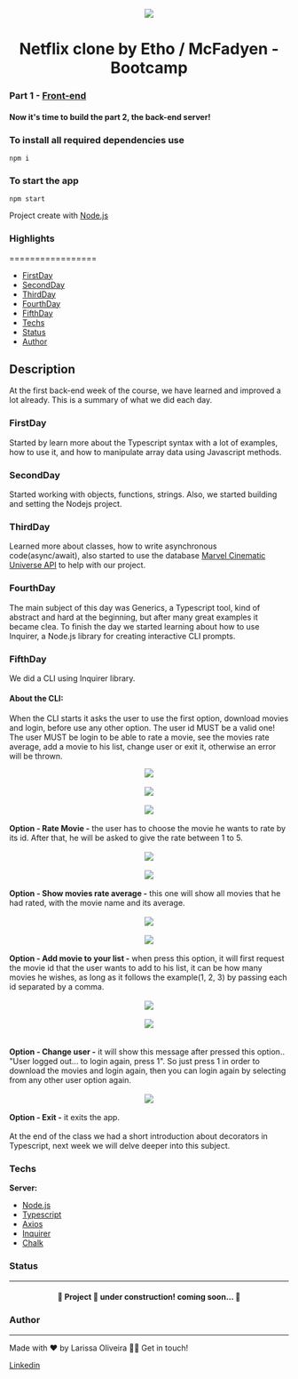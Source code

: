<p align="center">
  <img src="https://user-images.githubusercontent.com/82476805/171954276-4b4a2bc8-07b6-45a5-8919-29d6b8da7f38.png" />
</p>

<h1 align="center"> Netflix clone by Etho / McFadyen - Bootcamp </h1>

### Part 1 - [Front-end](https://github.com/larissakoliveira/netflix-react-desktop)

#### Now it's time to build the part 2, the back-end server!

### To install all required dependencies use <br>
```npm i```
<br>
### To start the app <br>
```npm start```<br>

Project create with [Node.js](https://nodejs.org/en/docs/)

### Highlights
=================

   * [FirstDay](#FirstDay)
   * [SecondDay](#SecondDay)
   * [ThirdDay](#ThirdDay)
   * [FourthDay](#FourthDay)
   * [FifthDay](#FifthDay)
   * [Techs](#Techs)
   * [Status](#Status)
   * [Author](#Author)

## Description
At the first back-end week of the course, we have learned and improved a lot already. This is a summary of what we did each day.<br>

### FirstDay
Started by learn more about the Typescript syntax with a lot of examples, how to use it, and how to manipulate array data using Javascript methods.<br>
	
### SecondDay
Started working with objects, functions, strings. Also, we started building and setting the Nodejs project.<br>

### ThirdDay
Learned more about classes, how to write asynchronous code(async/await), also started to use the database [Marvel Cinematic Universe API](https://mcuapi.herokuapp.com/docs/#/Movies/get_api_v1_movies) to help with our project.<br>

### FourthDay
The main subject of this day was Generics, a Typescript tool, kind of abstract and hard at the beginning, but after many great examples it became clea. To finish the day we started learning about how to use Inquirer, a Node.js library for creating interactive CLI prompts.  <br>

### FifthDay
We did a CLI using Inquirer library.
#### About the CLI:
When the CLI starts it asks the user to use the first option, download movies and login, before use any other option. The user id MUST be a valid one! The user MUST be login to be able to rate a movie, see the movies rate average, add a movie to his list, change user or exit it, otherwise an error will be thrown. <br>
<div align="center">
<img align="center" src="https://user-images.githubusercontent.com/82476805/173265162-d85fe1ac-e050-494a-9975-04225d41d7a1.png"/><br><br>
<img align="center" src="https://user-images.githubusercontent.com/82476805/173263211-5c9cd57f-07f9-4c07-9b63-fe18b1fdb0f2.png"/><br><br>
<img align="center" src="https://user-images.githubusercontent.com/82476805/173263267-58941b6e-72f5-4471-8ed3-db34c1c53a95.png"/>
</div>
<br>
<b>Option - Rate Movie -</b> the user has to choose the movie he wants to rate by its id. After that, he will be asked to give the rate between 1 to 5.<br><br>
<div align="center">
<img align="center" src="https://user-images.githubusercontent.com/82476805/173264799-d2261885-6481-45ec-be3a-c2eb67d17b52.png"/><br><br>
<img align="center" src="https://user-images.githubusercontent.com/82476805/173263376-b1f09284-0951-43b9-bd2c-e868da10622d.png"/>
</div>

<br>
<b>Option - Show movies rate average -</b> this one will show all movies that he had rated, with the movie name and its average.
<br><br>
<div align="center">
<img align="center" src="https://user-images.githubusercontent.com/82476805/173263715-ccd39596-cb26-43a6-bcb4-3c7c1a96899f.png"/><br><br>
<img align="center" src="https://user-images.githubusercontent.com/82476805/173263954-f57a69e0-7d80-4cb9-8176-2d162bec627a.png"/>
</div>
<br>
<b>Option - Add movie to your list -</b> when press this option, it will first request the movie id that the user wants to add to his list, it can be how many movies he wishes, as long as it follows the example(1, 2, 3) by passing each id separated by a comma.
<br><br>
<div align="center">
<img align="center" src="https://user-images.githubusercontent.com/82476805/173264192-5e6bc2f1-0018-4a54-87d6-e5085a77b3ab.png"/><br><br>
<img align="center" src="https://user-images.githubusercontent.com/82476805/173265358-790f5c3b-413b-44c0-ad21-9ba69c0730fc.png"/><br><br>

</div>
<br>
<b>Option - Change user -</b> it will show this message after pressed this option.. "User logged out... to login again, press 1". So just press 1 in order to download the movies and login again, then you can login again by selecting from any other user option again.
<br><br>
<div align="center">
<img align="center" src="https://user-images.githubusercontent.com/82476805/173264262-537ed03f-da9c-40dd-b89d-3082dfed8232.png"/>
</div>
<br>
<b>Option - Exit -</b>  it exits the app.
<br><br>
At the end of the class we had a short introduction about decorators in Typescript, next week we will delve deeper into this subject. <br>

### Techs

**Server:** 
   * [Node.js](https://nodejs.org/en/docs/)
   * [Typescript](https://www.typescriptlang.org/docs/)
   * [Axios](https://axios-http.com/docs/intro)
   * [Inquirer](https://www.npmjs.com/package/inquirer)
   * [Chalk](https://github.com/chalk/chalk)


 ### Status
 ---
 <h4 align="center"> 
	🚧  Project 🚀 under construction! coming soon...  🚧
</h4>

### Author
---
Made with ❤️ by Larissa Oliveira 👋🏽 Get in touch!

<a target="_blank" href="https://www.linkedin.com/in/larissakoliveira/"> Linkedin 
	
</a>
